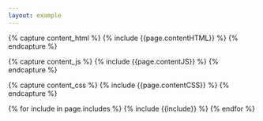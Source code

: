 ```yaml
---
layout: example
---
```


{% capture content_html %}
{% include {{page.contentHTML}} %}
{% endcapture %}

{% capture content_js %}
{% include {{page.contentJS}} %}
{% endcapture %}

{% capture content_css %}
{% include {{page.contentCSS}} %}
{% endcapture %}

{% for include in page.includes %}
{% include {{include}} %}
{% endfor %}